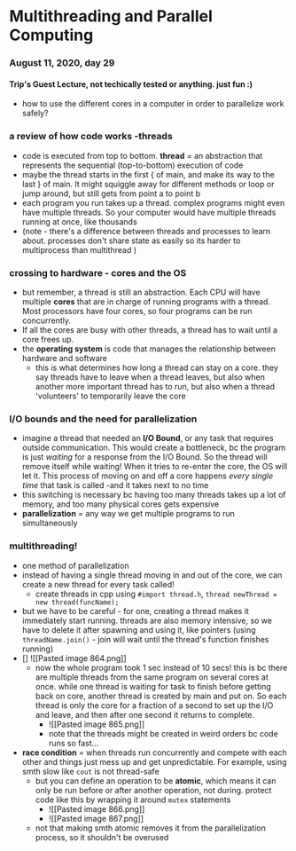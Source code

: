 # Multithreading and Parallel Computing
### August 11, 2020, day 29 
#### Trip's Guest Lecture, not techically tested or anything. just fun :)

- how to use the different cores in a computer in order to parallelize work safely?

### a review of how code works -threads
- code is executed from top to bottom. **thread** = an abstraction that represents the sequential (top-to-bottom) execution of code
- maybe the thread starts in the first { of main, and make its way to the last } of main. It might squiggle away for different methods or loop or jump around, but still gets from point a to point b
- each program you run takes up a thread. complex programs might even have multiple threads. So your computer would have multiple threads running at once, like thousands
- (note - there's a difference between threads and processes to learn about. processes don't share state as easily so its harder to multiprocess than multithread )

### crossing to hardware - cores and the OS
- but remember, a thread is still an abstraction. Each CPU will have multiple **cores** that are in charge of running programs with a thread. Most processors have four cores, so four programs can be run concurrently.
- If all the cores are busy with other threads, a thread has to wait until a core frees up.
- the **operating system** is code that manages the relationship between hardware and software
	- this is what determines how long a thread can stay on a core. they say threads have to leave when a thread leaves, but also when another more important thread has to run, but also when a thread 'volunteers' to temporarily leave the core

### I/O bounds and the need for parallelization
- imagine a thread that needed an **I/O Bound**, or any task that requires outside communication. This would create a bottleneck, bc the program is just *waiting* for a response from the I/O Bound. So the thread will remove itself while waiting!	When it tries to re-enter the core, the OS will let it. This process of moving on and off a core happens *every single time* that task is called -and it takes next to no time
- this switching is necessary bc having too many threads takes up a lot of memory, and too many physical cores gets expensive
- **parallelization** = any way we get multiple programs to run simultaneously


### multithreading!
- one method of parallelization
- instead of having a single thread moving in and out of the core, we can create a new thread for every task called!
	- create threads in cpp using `#import thread.h`, `thread newThread = new thread(funcName);`
- but we have to be careful - for one, creating a thread makes it immediately start running. threads are also memory intensive, so we have to delete it after spawning and using it, like pointers (using `threadName.join()` - join will wait until the thread's function finishes running)
- [] ![[Pasted image 864.png]]
	- now the whole program took 1 sec instead of 10 secs! this is bc there are multiple threads from the same program on several cores at once. while one thread is waiting for task to finish before getting back on core, another thread is created by main and put on. So each thread is only the core for a fraction of a second to set up the I/O and leave, and then after one second it returns to complete.
		- ![[Pasted image 865.png]]
		- note that the threads might be created in weird orders bc code runs so fast...
- **race condition** = when threads run concurrently and compete with each other and things just mess up and get unpredictable. For example, using smth slow like `cout` is not thread-safe
	- but you can define an operation to be **atomic**, which means it can only be run before or after another operation, not during. protect code like this by wrapping it around `mutex` statements
		- ![[Pasted image 866.png]] 
		- ![[Pasted image 867.png]]
	- not that making smth atomic removes it from the parallelization process, so it shouldn't be overused